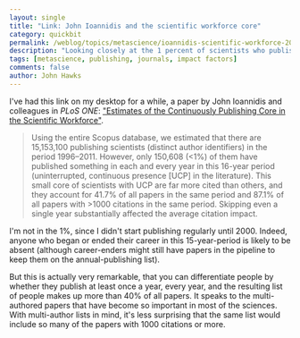 ```yaml
---
layout: single 
title: "Link: John Ioannidis and the scientific workforce core" 
category: quickbit
permalink: /weblog/topics/metascience/ioannidis-scientific-workforce-2014.html
description: "Looking closely at the 1 percent of scientists who publish every year."
tags: [metascience, publishing, journals, impact factors] 
comments: false 
author: John Hawks 
---
```


I've had this link on my desktop for a while, a paper by John Ioannidis and colleagues in <em>PLoS ONE</em>: <a href="http://www.plosone.org/article/info%3Adoi%2F10.1371%2Fjournal.pone.0101698">"Estimates of the Continuously Publishing Core in the Scientific Workforce"</a>. 

<blockquote>Using the entire Scopus database, we estimated that there are 15,153,100 publishing scientists (distinct author identifiers) in the period 1996–2011. However, only 150,608 (<1%) of them have published something in each and every year in this 16-year period (uninterrupted, continuous presence [UCP] in the literature). This small core of scientists with UCP are far more cited than others, and they account for 41.7% of all papers in the same period and 87.1% of all papers with >1000 citations in the same period. Skipping even a single year substantially affected the average citation impact. </blockquote>

I'm not in the 1%, since I didn't start publishing regularly until 2000. Indeed, anyone who began or ended their career in this 15-year-period is likely to be absent (although career-enders might still have papers in the pipeline to keep them on the annual-publishing list). 

But this is actually very remarkable, that you can differentiate people by whether they publish at least once a year, every year, and the resulting list of people makes up more than 40% of all papers. It speaks to the multi-authored papers that have become so important in most of the sciences. With multi-author lists in mind, it's less surprising that the same list would include so many of the papers with 1000 citations or more.

